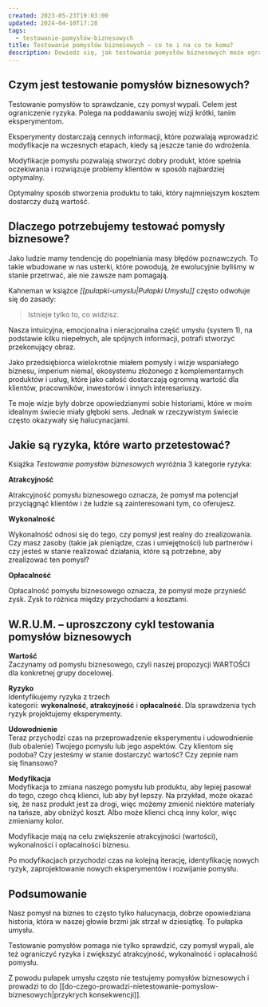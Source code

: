 ```yaml
---
created: 2023-05-23T19:03:00
updated: 2024-04-10T17:28
tags:
  - testowanie-pomysłów-biznesowych
title: Testowanie pomysłów biznesowych – co to i na co to komu?
description: Dowiedz się, jak testowanie pomysłów biznesowych może ograniczyć ryzyko i zwiększyć szanse na sukces, wykorzystując eksperymenty do optymalizacji produktu.
---
```

## Czym jest testowanie pomysłów biznesowych?

Testowanie pomysłów to sprawdzanie, czy pomysł wypali. Celem jest ograniczenie ryzyka. Polega na poddawaniu swojej wizji krótki, tanim eksperymentom.

Eksperymenty dostarczają cennych informacji, które pozwalają wprowadzić modyfikacje na wczesnych etapach, kiedy są jeszcze tanie do wdrożenia.

Modyfikacje pomysłu pozwalają stworzyć dobry produkt, które spełnia oczekiwania i rozwiązuje problemy klientów w sposób najbardziej optymalny.

Optymalny sposób stworzenia produktu to taki, który najmniejszym kosztem dostarczy dużą wartość.

## Dlaczego potrzebujemy testować pomysły biznesowe?

Jako ludzie mamy tendencję do popełniania masy błędów poznawczych. To takie wbudowane w nas usterki, które powodują, że ewolucyjnie byliśmy w stanie przetrwać, ale nie zawsze nam pomagają.

Kahneman w książce _[[pulapki-umyslu|Pułapki Umysłu]]_ często odwołuje się do zasady: 
> Istnieje tylko to, co widzisz.
 
Nasza intuicyjna, emocjonalna i nieracjonalna część umysłu (system 1), na podstawie kilku niepełnych, ale spójnych informacji, potrafi stworzyć przekonujący obraz.

Jako przedsiębiorca wielokrotnie miałem pomysły i wizje wspaniałego biznesu, imperium niemal, ekosystemu złożonego z komplementarnych produktów i usług, które jako całość dostarczają ogromną wartość dla klientów, pracowników, inwestorów i innych interesariuszy.

Te moje wizje były dobrze opowiedzianymi sobie historiami, które w moim idealnym świecie miały głęboki sens. Jednak w rzeczywistym świecie często okazywały się halucynacjami.

## Jakie są ryzyka, które warto przetestować?

Książka _Testowanie pomysłów biznesowych_ wyróżnia 3 kategorie ryzyka:

**Atrakcyjność**

Atrakcyjność pomysłu biznesowego oznacza, że pomysł ma potencjał przyciągnąć klientów i że ludzie są zainteresowani tym, co oferujesz.

**Wykonalność**

Wykonalność odnosi się do tego, czy pomysł jest realny do zrealizowania. Czy masz zasoby (takie jak pieniądze, czas i umiejętności) lub partnerów i czy jesteś w stanie realizować działania, które są potrzebne, aby zrealizować ten pomysł?

**Opłacalność**

Opłacalność pomysłu biznesowego oznacza, że pomysł może przynieść zysk. Zysk to różnica między przychodami a kosztami.

## W.R.U.M. – uproszczony cykl testowania pomysłów biznesowych

**Wartość**  
Zaczynamy od pomysłu biznesowego, czyli naszej propozycji WARTOŚCI dla konkretnej grupy docelowej.

**Ryzyko**  
Identyfikujemy ryzyka z trzech kategorii: **wykonalność**, **atrakcyjność** i **opłacalność**. Dla sprawdzenia tych ryzyk projektujemy eksperymenty.

**Udowodnienie**  
Teraz przychodzi czas na przeprowadzenie eksperymentu i udowodnienie (lub obalenie) Twojego pomysłu lub jego aspektów. Czy klientom się podoba? Czy jesteśmy w stanie dostarczyć wartość? Czy zepnie nam się finansowo?

**Modyfikacja**  
Modyfikacja to zmiana naszego pomysłu lub produktu, aby lepiej pasował do tego, czego chcą klienci, lub aby był lepszy. Na przykład, może okazać się, że nasz produkt jest za drogi, więc możemy zmienić niektóre materiały na tańsze, aby obniżyć koszt. Albo może klienci chcą inny kolor, więc zmieniamy kolor.

Modyfikacje mają na celu zwiększenie atrakcyjności (wartości), wykonalności i opłacalności biznesu.

Po modyfikacjach przychodzi czas na kolejną iterację, identyfikację nowych ryzyk, zaprojektowanie nowych eksperymentów i rozwijanie pomysłu.

## Podsumowanie

Nasz pomysł na biznes to często tylko halucynacja, dobrze opowiedziana historia, która w naszej głowie brzmi jak strzał w dziesiątkę. To pułapka umysłu.

Testowanie pomysłów pomaga nie tylko sprawdzić, czy pomysł wypali, ale też ograniczyć ryzyka i zwiększyć atrakcyjność, wykonalność i opłacalność pomysłu.

Z powodu pułapek umysłu często nie testujemy pomysłów biznesowych i prowadzi to do [[do-czego-prowadzi-nietestowanie-pomyslow-biznesowych|przykrych konsekwencji]].
